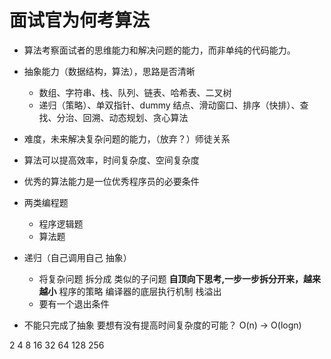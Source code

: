 # 面试官为何考算法
  - 算法考察面试者的思维能力和解决问题的能力，而非单纯的代码能力。
  - 抽象能力（数据结构，算法），思路是否清晰
    - 数组、字符串、栈、队列、链表、哈希表、二叉树 
    - 递归（策略）、单双指针、dummy 结点、滑动窗口、排序（快排）、查找、分治、回溯、动态规划、贪心算法
  - 难度，未来解决复杂问题的能力，（放弃？）师徒关系
  - 算法可以提高效率，时间复杂度、空间复杂度
  - 优秀的算法能力是一位优秀程序员的必要条件 

- 两类编程题
  - 程序逻辑题
  - 算法题

- 递归（自己调用自己 抽象）
  - 将复杂问题 拆分成 类似的子问题 **自顶向下思考,一步一步拆分开来，越来越小**
    程序的策略 编译器的底层执行机制 栈溢出
  - 要有一个退出条件

- 不能只完成了抽象 要想有没有提高时间复杂度的可能？
  O(n) -> O(logn)

2 4 8 16 32 64 128 256